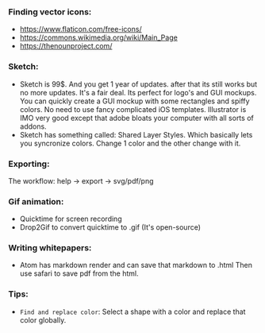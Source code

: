 ### Finding vector icons:
- https://www.flaticon.com/free-icons/
- https://commons.wikimedia.org/wiki/Main_Page
- https://thenounproject.com/

### Sketch:
- Sketch is 99$. And you get 1 year of updates. after that its still works but no more updates. It's a fair deal. Its perfect for logo's and GUI mockups. You can quickly create a GUI mockup with some rectangles and spiffy colors. No need to use fancy complicated iOS templates. Illustrator is IMO very good except that adobe bloats your computer with all sorts of addons.
- Sketch has something called: Shared Layer Styles. Which basically lets you syncronize colors. Change 1 color and the other change with it.

### Exporting:
The workflow: help -> export -> svg/pdf/png

### Gif animation:
- Quicktime for screen recording
- Drop2Gif to convert quicktime to .gif (It's open-source)

### Writing whitepapers:
- Atom has markdown render and can save that markdown to .html Then use safari to save pdf from the html.

### Tips:
- `Find and replace color`: Select a shape with a color and replace that color globally.
